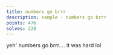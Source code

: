 ```yaml
---
title: numbers go brrr
description: sample - numbers go brrr
points: 476
solves: 228
---
```


yeh' numbers go brrr.... it was hard lol
